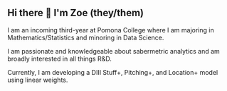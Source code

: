 ## Hi there 👋 I'm Zoe (they/them)

I am an incoming third-year at Pomona College where I am majoring in Mathematics/Statistics and minoring in Data Science. 

I am passionate and knowledgeable about sabermetric analytics and am broadly interested in all things R&D.

Currently, I am developing a DIII Stuff+, Pitching+, and Location+ model using linear weights.
